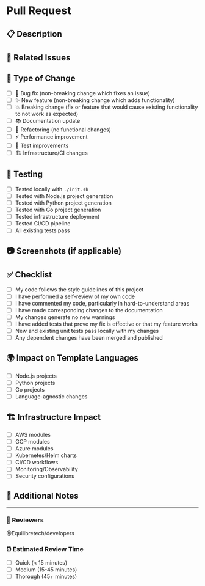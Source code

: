 # Pull Request

## 📋 Description
<!-- Provide a brief description of what this PR does -->

## 🔗 Related Issues
<!-- Link to related issues using: Fixes #123, Closes #456, Relates to #789 -->

## 🧪 Type of Change
<!-- Mark with an `x` all that apply -->
- [ ] 🐛 Bug fix (non-breaking change which fixes an issue)
- [ ] ✨ New feature (non-breaking change which adds functionality)
- [ ] 💥 Breaking change (fix or feature that would cause existing functionality to not work as expected)
- [ ] 📚 Documentation update
- [ ] 🔧 Refactoring (no functional changes)
- [ ] ⚡ Performance improvement
- [ ] 🧪 Test improvements
- [ ] 🏗️ Infrastructure/CI changes

## 🧪 Testing
<!-- Describe the tests you ran and how to reproduce them -->
- [ ] Tested locally with `./init.sh`
- [ ] Tested with Node.js project generation
- [ ] Tested with Python project generation  
- [ ] Tested with Go project generation
- [ ] Tested infrastructure deployment
- [ ] Tested CI/CD pipeline
- [ ] All existing tests pass

## 📷 Screenshots (if applicable)
<!-- Add screenshots to help explain your changes -->

## ✅ Checklist
<!-- Mark with an `x` all that apply -->
- [ ] My code follows the style guidelines of this project
- [ ] I have performed a self-review of my own code
- [ ] I have commented my code, particularly in hard-to-understand areas
- [ ] I have made corresponding changes to the documentation
- [ ] My changes generate no new warnings
- [ ] I have added tests that prove my fix is effective or that my feature works
- [ ] New and existing unit tests pass locally with my changes
- [ ] Any dependent changes have been merged and published

## 🌍 Impact on Template Languages
<!-- Check all languages your changes affect -->
- [ ] Node.js projects
- [ ] Python projects
- [ ] Go projects
- [ ] Language-agnostic changes

## 🏗️ Infrastructure Impact
<!-- Check all infrastructure components your changes affect -->
- [ ] AWS modules
- [ ] GCP modules
- [ ] Azure modules
- [ ] Kubernetes/Helm charts
- [ ] CI/CD workflows
- [ ] Monitoring/Observability
- [ ] Security configurations

## 📝 Additional Notes
<!-- Add any additional notes about the implementation, decisions made, or future improvements -->

---

### 👥 Reviewers
<!-- Tag specific team members if needed -->
@Equilibretech/developers

### ⏰ Estimated Review Time
<!-- How long do you think this will take to review? -->
- [ ] Quick (< 15 minutes)
- [ ] Medium (15-45 minutes)  
- [ ] Thorough (45+ minutes)